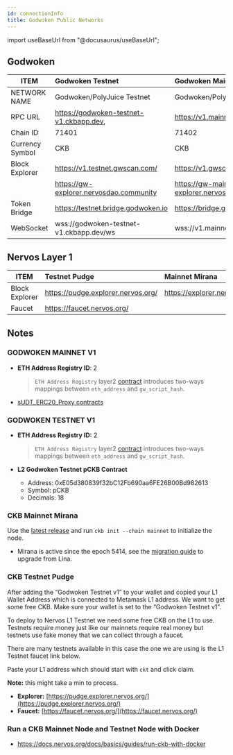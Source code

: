 ```yaml
---
id: connectionInfo
title: Godwoken Public Networks
---
```


import useBaseUrl from "@docusaurus/useBaseUrl";

## Godwoken

| ITEM            | Godwoken Testnet                        | Godwoken Mainnet                   |
| --------------- | :-------------------------------------- | :--------------------------------- |
| NETWORK NAME    | Godwoken/PolyJuice Testnet              | Godwoken/PolyJuice Mainnet         |
| RPC URL         | https://godwoken-testnet-v1.ckbapp.dev, | https://v1.mainnet.godwoken.io/rpc |
| Chain ID        | 71401                                   | 71402                              |
| Currency Symbol | CKB                                     | CKB                                |
| Block Explorer  | https://v1.testnet.gwscan.com/          | https://v1.gwscan.com/             |
|                 | https://gw-explorer.nervosdao.community | https://gw-mainnet-explorer.nervosdao.community |
| Token Bridge    | https://testnet.bridge.godwoken.io      | https://bridge.godwoken.io         |
| WebSocket       | wss://godwoken-testnet-v1.ckbapp.dev/ws | wss://v1.mainnet.godwoken.io/ws    |

## Nervos Layer 1

| ITEM           | Testnet Pudge                      | Mainnet Mirana              |
| -------------- | :--------------------------------- | :-------------------------- |
| Block Explorer | https://pudge.explorer.nervos.org/ | https://explorer.nervos.org |
| Faucet         | https://faucet.nervos.org/         |                             |

## Notes

### GODWOKEN MAINNET V1

- **ETH Address Registry ID**: 2

  > `ETH Address Registry` layer2 [contract](https://github.com/nervosnetwork/godwoken-scripts/blob/master/c/contracts/eth_addr_reg.c) introduces two-ways mappings between `eth_address` and `gw_script_hash`.

- [sUDT_ERC20_Proxy contracts](https://github.com/nervosnetwork/godwoken-info/blob/mainnet_v1/mainnet_v1/bridged-token-list.json)

### GODWOKEN TESTNET V1

- **ETH Address Registry ID:** 2

  > `ETH Address Registry` layer2 [contract](https://github.com/nervosnetwork/godwoken-scripts/blob/master/c/contracts/eth_addr_reg.c) introduces two-ways mappings between `eth_address` and `gw_script_hash`.

- **L2 Godwoken Testnet pCKB Contract**

  - Address: 0xE05d380839f32bC12Fb690aa6FE26B00Bd982613
  - Symbol: pCKB
  - Decimals: 18

### CKB Mainnet Mirana

Use the [latest release](https://github.com/nervosnetwork/ckb/releases/latest) and run `ckb init --chain mainnet` to initialize the node.

- Mirana is active since the epoch 5414, see the [migration guide](https://github.com/jordanmack/nervos-ckb2021-hard-fork-migration-guide) to upgrade from Lina.

### **CKB Testnet Pudge**

After adding the “Godwoken Testnet v1” to your wallet and copied your L1 Wallet Address which is connected to Metamask L1 address. We want to get some free CKB. Make sure your wallet is set to the “Godwoken Testnet v1”.

To deploy to Nervos L1 Testnet we need some free CKB on the L1 to use. Testnets require money just like our mainnets require real money but testnets use fake money that we can collect through a faucet. 

There are many testnets available in this case the one we are using is the L1 Testnet faucet link below. 

Paste your L1 address which should start with `ckt` and click claim. 

**Note:** this might take a min to process.

* **Explorer:** [https://pudge.explorer.nervos.org/](https://pudge.explorer.nervos.org/)
* **Faucet:** [https://faucet.nervos.org/](https://faucet.nervos.org/)

### Run a CKB Mainnet Node and Testnet Node with Docker

- https://docs.nervos.org/docs/basics/guides/run-ckb-with-docker
